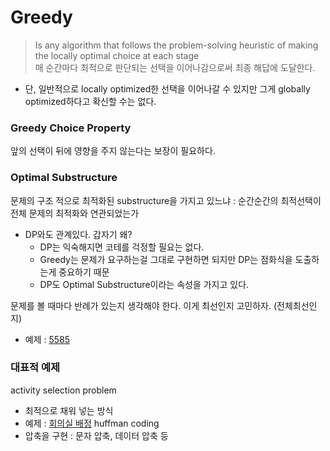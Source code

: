 # Greedy
> Is any algorithm that follows the problem-solving heuristic of making the locally optimal choice at each stage  
> 매 순간마다 최적으로 판단되는 선택을 이어나감으로써 최종 해답에 도달한다.

- 단, 일반적으로 locally optimized한 선택을 이어나갈 수 있지만 그게 globally optimized하다고 확신할 수는 없다.

### Greedy Choice Property
앞의 선택이 뒤에 영향을 주지 않는다는 보장이 필요하다. 

### Optimal Substructure
문제의 구조 적으로 최적화된 substructure을 가지고 있느냐 : 순간순간의 최적선택이 전체 문제의 최적화와 연관되었는가
- DP와도 관계있다. 갑자기 왜?
    - DP는 익숙해지면 코테를 걱정할 필요는 없다. 
    - Greedy는 문제가 요구하는걸 그대로 구현하면 되지만 DP는 점화식을 도출하는게 중요하기 때문
    - DP도 Optimal Substructure이라는 속성을 가지고 있다.

문제를 볼 때마다 반례가 있는지 생각해야 한다. 이게 최선인지 고민하자. (전체최선인지)

- 예제 : [5585](https://www.acmicpc.net/problem/5585)

### 대표적 예제
activity selection problem
- 최적으로 채워 넣는 방식
- 예제 : [회의실 배정](https://www.acmicpc.net/problem/1931)
huffman coding
- 압축을 구현 : 문자 압축, 데이터 압축 등 